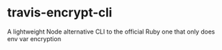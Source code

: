 # travis-encrypt-cli
A lightweight Node alternative CLI to the official Ruby one that only does env var encryption
